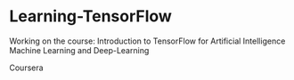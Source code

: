 # Learning-TensorFlow

Working on the course: Introduction to TensorFlow for Artificial Intelligence Machine Learning and Deep-Learning

Coursera

